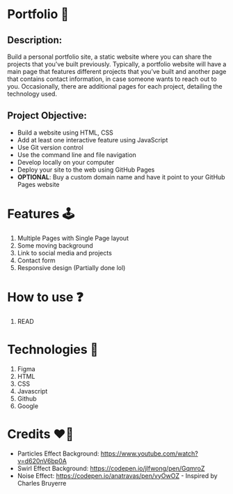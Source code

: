 # Portfolio 📝
## Description:
Build a personal portfolio site, a static website where you can share the projects that you've built previously. Typically, a portfolio website will have a main page that features different projects that you’ve built and another page that contains contact information, in case someone wants to reach out to you. Occasionally, there are additional pages for each project, detailing the technology used.

## Project Objective:
* Build a website using HTML, CSS
* Add at least one interactive feature using JavaScript
* Use Git version control
* Use the command line and file navigation
* Develop locally on your computer
* Deploy your site to the web using GitHub Pages
* **OPTIONAL**: Buy a custom domain name and have it point to your GitHub Pages website

# Features 🕹
1. Multiple Pages with Single Page layout
2. Some moving background 
3. Link to social media and projects
4. Contact form 
5. Responsive design (Partially done lol)

# How to use ❓
1. READ

# Technologies 🔧
1. Figma
2. HTML
3. CSS
4. Javascript
5. Github
6. Google

# Credits ❤️‍🔥
* Particles Effect Background: https://www.youtube.com/watch?v=d620nV6bp0A
* Swirl Effect Background: https://codepen.io/jlfwong/pen/GqmroZ
* Noise Effect: https://codepen.io/anatravas/pen/vyOwOZ - Inspired by Charles Bruyerre